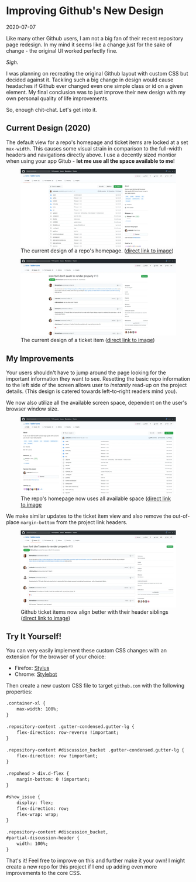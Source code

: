 # Improving Github's New Design

2020-07-07

Like many other Github users, I am not a big fan of their recent repository page redesign. In my mind it seems like a change just for the sake of change - the original UI worked perfectly fine.

_Sigh._

I was planning on recreating the original Github layout with custom CSS but decided against it. Tackling such a big change in design would cause headaches if Github ever changed even one simple class or id on a given element. My final conclusion was to just improve their new design with my own personal quality of life improvements.

So, enough chit-chat. Let's get into it.

## Current Design (2020)

The default view for a repo's homepage and ticket items are locked at a set `max-width`. This causes some visual strain in comparison to the full-width headers and navigations directly above. I use a decently sized montior when using your app Gitub - **let me use all the space available to me**!

<figure>
<img src="/public/images/github-design-current.webp" alt="Current Github design">
<figcaption>The current design of a repo's homepage. (<a href="/public/images/github-design-current.webp">direct link to image</a>)</figcaption>
</figure>

<figure>
<img src="/public/images/github-ticket.webp" alt="Github ticket design">
<figcaption>The current design of a ticket item (<a href="/public/images/github-ticket.webp">direct link to image</a>)</figcaption>
</figure> 

## My Improvements

Your users shouldn't have to jump around the page looking for the important information they want to see. Resetting the basic repo information to the left side of the screen allows user to _instantly_ read-up on the project details. (This design is catered towards left-to-right readers mind you).

We now also utilize all the available screen space, dependent on the user's browser window size.

<figure>
<img src="/public/images/github-design-current-redesign.webp" alt="Current Github redesign">
<figcaption>The repo's homepage now uses all available space (<a href="/public/images/github-design-current-redesign.webp">direct link to image</a></figcaption>
</figure>

We make similar updates to the ticket item view and also remove the out-of-place `margin-bottom` from the project link headers.

<figure>
<img src="/public/images/github-ticket-redesign.webp" alt="Github ticket redesign">
<figcaption>Github ticket items now align better with their header siblings (<a href="/public/images/github-ticket-redesign.webp">direct link to image</a>)</figcaption>
</figure> 

## Try It Yourself!

You can very easily implement these custom CSS changes with an extension for the browser of your choice:

  * Firefox: [Stylus](https://addons.mozilla.org/en-US/firefox/addon/styl-us/)
  * Chrome: [Stylebot](https://chrome.google.com/webstore/detail/stylebot/oiaejidbmkiecgbjeifoejpgmdaleoha)

Then create a new custom CSS file to target `github.com` with the following properties:


    .container-xl {
        max-width: 100%;
    }
    
    .repository-content .gutter-condensed.gutter-lg {
        flex-direction: row-reverse !important;
    }
    
    .repository-content #discussion_bucket .gutter-condensed.gutter-lg {
        flex-direction: row !important;
    }
    
    .repohead > div.d-flex {
        margin-bottom: 0 !important;
    }
    
    #show_issue {
        display: flex;
        flex-direction: row;
        flex-wrap: wrap;
    }
    
    .repository-content #discussion_bucket,
    #partial-discussion-header {
        width: 100%;
    }


That's it! Feel free to improve on this and further make it your own! I might create a new repo for this project if I end up adding even more improvements to the core CSS.

